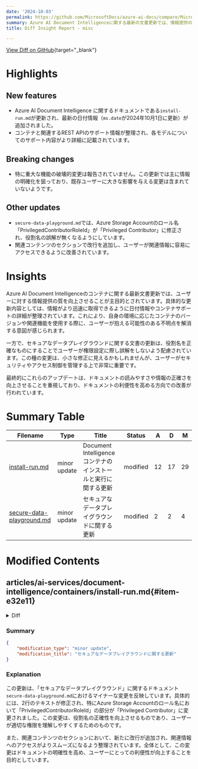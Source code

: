 ```yaml
---
date: '2024-10-03'
permalink: https://github.com/MicrosoftDocs/azure-ai-docs/compare/MicrosoftDocs:b0599a2...MicrosoftDocs:94dabc3
summary: Azure AI Document Intelligenceに関する最新の文書更新では、情報提供の質を向上させることが主な目的とされています。具体的には、`install-run.md`の更新で最新の日付情報やコンテナサポートの詳細が追加され、ユーザーが利用する際の不明点を解消する助けとなっています。また、`secure-data-playground.md`では役割名の修正が行われ、誤解を招かないよう配慮されています。全体として、これらのアップデートは、ドキュメントの読みやすさや情報の正確さを向上させることに重点を置いており、ドキュメントの利便性が高まることが期待されています。
title: Diff Insight Report - misc

---
```


[View Diff on GitHub](https://github.com/MicrosoftDocs/azure-ai-docs/compare/MicrosoftDocs:b0599a2...MicrosoftDocs:94dabc3){target="_blank"}

# Highlights

## New features
- Azure AI Document Intelligence に関するドキュメントである`install-run.md`が更新され、最新の日付情報（`ms.date`が2024年10月1日に更新）が追加されました。
- コンテナと関連するREST APIのサポート情報が整理され、各モデルについてのサポート内容がより詳細に記載されています。

## Breaking changes
- 特に重大な機能の破壊的変更は報告されていません。この更新では主に情報の明確化を狙っており、既存ユーザーに大きな影響を与える変更は含まれていないようです。

## Other updates
- `secure-data-playground.md`では、Azure Storage Accountのロール名「PrivilegedContributorRoleId」が「Privileged Contributor」に修正され、役割名の誤解が無くなるようにしています。
- 関連コンテンツのセクションで改行を追加し、ユーザーが関連情報に容易にアクセスできるように改善されています。

# Insights

Azure AI Document Intelligenceのコンテナに関する最新文書更新では、ユーザーに対する情報提供の質を向上させることが主目的とされています。具体的な更新内容としては、情報がより迅速に取得できるように日付情報やコンテナサポートの詳細が整理されています。これにより、自身の環境に応じたコンテナのバージョンや関連機能を使用する際に、ユーザーが抱える可能性のある不明点を解消する意図が感じられます。

一方で、セキュアなデータプレイグラウンドに関する文書の更新は、役割名を正確なものにすることでユーザーが権限設定に際し誤解をしないよう配慮されています。この種の変更は、小さな修正に見えるかもしれませんが、ユーザーがセキュリティやアクセス制御を管理する上で非常に重要です。

最終的にこれらのアップデートは、ドキュメントの読みやすさや情報の正確さを向上させることを重視しており、ドキュメントの利便性を高める方向での改善が行われています。

# Summary Table
|  Filename  | Type |    Title    | Status | A  | D  | M  |
|------------|------|-------------|--------|----|----|----|
| [install-run.md](#item-e32e11) | minor update | Document Intelligence コンテナのインストールと実行に関する更新 | modified | 12 | 17 | 29 | 
| [secure-data-playground.md](#item-b7fa5e) | minor update | セキュアなデータプレイグラウンドに関する更新 | modified | 2 | 2 | 4 | 


# Modified Contents
## articles/ai-services/document-intelligence/containers/install-run.md{#item-e32e11}

<details>
<summary>Diff</summary>
````diff
@@ -5,10 +5,8 @@ description: Use the Docker containers for Document Intelligence on-premises to
 author: laujan
 manager: nitinme
 ms.service: azure-ai-document-intelligence
-ms.custom:
-  - ignite-2023
 ms.topic: how-to
-ms.date: 07/09/2024
+ms.date: 10/01/2024
 ms.author: lajanuar
 ---
 
@@ -18,30 +16,27 @@ ms.author: lajanuar
 <!-- markdownlint-disable MD024 -->
 <!-- markdownlint-disable MD051 -->
 
-:::moniker range="doc-intel-2.1.0 || doc-intel-4.0.0"
-Support for containers is currently available with Document Intelligence version `2022-08-31 (GA)` for all models and `2023-07-31 (GA)` for Read, Layout, ID Document, Receipt, and Invoice models:
-
-* [REST API `2022-08-31 (GA)`](/rest/api/aiservices/document-models/analyze-document?view=rest-aiservices-v3.0%20(2022-08-31)&preserve-view=true&tabs=HTTP)
-* [REST API `2023-07-31 (GA)`](/rest/api/aiservices/document-models/analyze-document?view=rest-aiservices-v3.1%20(2023-07-31)&tabs=HTTP&preserve-view=true)
-* [Client libraries targeting `REST API 2022-08-31 (GA)`](../sdk-overview-v3-0.md)
-* [Client libraries targeting `REST API 2023-07-31 (GA)`](../sdk-overview-v3-1.md)
-
-✔️ See [**Install and run Document Intelligence containers**](?view=doc-intel-3.1.0&preserve-view=true) for supported container documentation.
-
-:::moniker-end
-
-:::moniker range="doc-intel-3.0.0 || doc-intel-3.1.0"
+:::moniker range=">=doc-intel-2.1.0"
 
 **This content applies to:** ![checkmark](../media/yes-icon.png) **v3.0 (GA)** ![checkmark](../media/yes-icon.png) **v3.1 (GA)**
 
 Azure AI Document Intelligence is an Azure AI service that lets you build automated data processing software using machine-learning technology. Document Intelligence enables you to identify and extract text, key/value pairs, selection marks, table data, and more from your documents. The results are delivered as structured data that ../includes the relationships in the original file.
 
-In this article you learn how to download, install, and run Document Intelligence containers. Containers enable you to run the Document Intelligence service in your own environment. Containers are great for specific security and data governance requirements.
+In this article you can learn how to download, install, and run Document Intelligence containers. Containers enable you to run the Document Intelligence service in your own environment. Containers are great for specific security and data governance requirements.
 
 * **Read**, **Layout**,  **ID Document**,  **Receipt**, and **Invoice**  models are supported by Document Intelligence v3.1 containers.
 
 * **Read**, **Layout**, **General Document**, **Business Card**, and **Custom** models are supported by Document Intelligence v3.0 containers.
 
+## Version support
+
+Support for containers is currently available with Document Intelligence version `v3.0: 2022-08-31 (GA)` for all models and `v3.1 2023-07-31 (GA)` for Read, Layout, ID Document, Receipt, and Invoice models:
+
+* [REST API `v3.0: 2022-08-31 (GA)`](/rest/api/aiservices/document-models/analyze-document?view=rest-aiservices-v3.0%20(2022-08-31)&preserve-view=true&tabs=HTTP)
+* [REST API `v3.1: 2023-07-31 (GA)`](/rest/api/aiservices/document-models/analyze-document?view=rest-aiservices-v3.1%20(2023-07-31)&tabs=HTTP&preserve-view=true)
+* [Client libraries targeting `REST API v3.0: 2022-08-31 (GA)`](../sdk-overview-v3-0.md)
+* [Client libraries targeting `REST API v3.1: 2023-07-31 (GA)`](../sdk-overview-v3-1.md)
+
 ## Prerequisites
 
 To get started, you need an active [**Azure account**](https://azure.microsoft.com/free/cognitive-services/). If you don't have one, you can [**create a free account**](https://azure.microsoft.com/free/).
````
</details>

### Summary

```json
{
    "modification_type": "minor update",
    "modification_title": "Document Intelligence コンテナのインストールと実行に関する更新"
}
```

### Explanation
この更新は、Azure AI Document Intelligenceのドキュメントにおける`install-run.md`ファイルに関するマイナーな変更を示しています。主な変更点は、新しい日付情報の追加とコンテナバージョンサポートに関する情報の整理です。具体的には、`ms.date`が2024年10月1日に更新され、ドキュメント内のコンテナバージョンの範囲指定が修正されています。

さらに、コンテナとそれに関連するREST APIのサポート情報が明確に整理され、各モデルのサポート内容が示されています。これにより、利用者は関連する情報に迅速にアクセスでき、ドキュメントインテリジェンスサービスを自分の環境で効率的に利用するための手順がより明確になります。

全体として、これらの変更はユーザーに対する情報の明確さと有用性を向上させることを目的としています。

## articles/ai-studio/how-to/secure-data-playground.md{#item-b7fa5e}

<details>
<summary>Diff</summary>
````diff
@@ -203,7 +203,7 @@ To enable your developers to use these resources to build applications, add the
 | Azure AI services/OpenAI | Contributor | Allows for calls to the control plane. |
 | Azure Storage Account | Contributor | List Account SAS to upload files from Azure OpenAI Studio. |
 | Azure Storage Account | Storage Blob Data Contributor | Needed for developers to read and write to blob storage. |
-| Azure Storage Account | Storage File Data PrivilegedContributorRoleId | Needed to Access File Share in Storage for Promptflow data. |
+| Azure Storage Account | Storage File Data Privileged Contributor | Needed to Access File Share in Storage for Promptflow data. |
 | The resource group or Azure subscription where the developer need to deploy the web app to | Contributor | Deploy web app to the developer's Azure subscription. |
 
 ## Use your data in AI Studio  
@@ -221,4 +221,4 @@ When using the Chat playground in Azure AI Studio, don't navigate to another tab
 ## Related content
 
 - [Tutorial: Deploy an enterprise chat web app](../tutorials/deploy-chat-web-app.md)
-- [How to configure a managed network](configure-managed-network.md)
\ No newline at end of file
+- [How to configure a managed network](configure-managed-network.md)
````
</details>

### Summary

```json
{
    "modification_type": "minor update",
    "modification_title": "セキュアなデータプレイグラウンドに関する更新"
}
```

### Explanation
この更新は、「セキュアなデータプレイグラウンド」に関するドキュメント`secure-data-playground.md`におけるマイナーな変更を反映しています。具体的には、2行のテキストが修正され、特にAzure Storage Accountのロール名において「PrivilegedContributorRoleId」の部分が「Privileged Contributor」に変更されました。この変更は、役割名の正確性を向上させるものであり、ユーザーが適切な権限を理解しやすくするためのものです。

また、関連コンテンツのセクションにおいて、新たに改行が追加され、関連情報へのアクセスがよりスムーズになるよう整理されています。全体として、この変更はドキュメントの明確性を高め、ユーザーにとっての利便性が向上することを目的としています。


